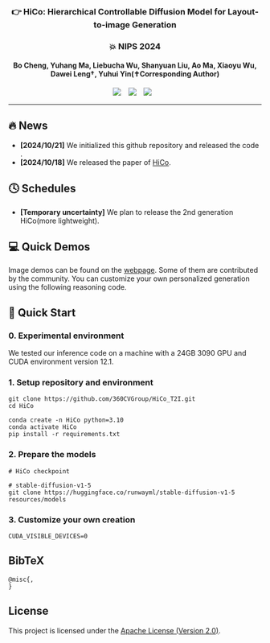 

### <div align="center">👉 HiCo: Hierarchical Controllable Diffusion Model for Layout-to-image Generation<div> 
### <div align="center"> 💥 NIPS 2024 <div> 
#### <div align="center"> Bo Cheng, Yuhang Ma, Liebucha Wu, Shanyuan Liu, Ao Ma, Xiaoyu Wu, Dawei Leng†, Yuhui Yin(✝Corresponding Author) <div> 

<div align="center">
  <a href="[https://pixart-alpha.github.io/](https://github.com/360CVGroup/HiCo_T2I)"><img src="https://img.shields.io/static/v1?label=Project%20Page&message=Github&color=blue&logo=github-pages"></a> &ensp;
  <a href="https://arxiv.org/abs/2410.14324"><img src="https://img.shields.io/static/v1?label=Paper&message=Arxiv:Alpha&color=red&logo=arxiv"></a> &ensp;
  <a href="https://github.com/xxx"><img src="https://img.shields.io/static/v1?label=App&message=ComfyUI&&color=green"></a> &ensp;
</div>

---
## 🔥 News 
- **[2024/10/21]** We initialized this github repository and released the code .
- **[2024/10/18]** We released the paper of [HiCo](https://arxiv.org/abs/2410.14324).

## 🕓 Schedules
- **[Temporary uncertainty]** We plan to release the 2nd generation HiCo(more lightweight).

## 💻 Quick Demos
Image demos can be found on the [webpage](https://github.com/360CVGroup/HiCo_T2I). Some of them are contributed by the community. You can customize your own personalized generation using the following reasoning code.

## 🔧 Quick Start
### 0. Experimental environment
We tested our inference code on a machine with a 24GB 3090 GPU and CUDA environment version 12.1.

### 1. Setup repository and environment
```
git clone https://github.com/360CVGroup/HiCo_T2I.git
cd HiCo

conda create -n HiCo python=3.10
conda activate HiCo
pip install -r requirements.txt
```
### 2. Prepare the models
```
# HiCo checkpoint

# stable-diffusion-v1-5
git clone https://huggingface.co/runwayml/stable-diffusion-v1-5 resources/models
```
### 3. Customize your own creation
```
CUDA_VISIBLE_DEVICES=0 
```
## BibTeX
```
@misc{, 
}
```
## License
This project is licensed under the [Apache License (Version 2.0)](https://github.com/modelscope/modelscope/blob/master/LICENSE).

